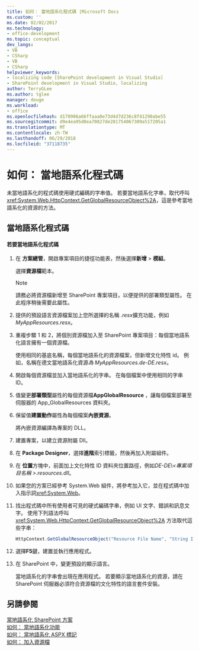 ```yaml
---
title: 如何： 當地語系化程式碼 |Microsoft Docs
ms.custom: ''
ms.date: 02/02/2017
ms.technology:
- office-development
ms.topic: conceptual
dev_langs:
- VB
- CSharp
- VB
- CSharp
helpviewer_keywords:
- localizing code [SharePoint development in Visual Studio]
- SharePoint development in Visual Studio, localizing
author: TerryGLee
ms.author: tglee
manager: douge
ms.workload:
- office
ms.openlocfilehash: d170906a66ffaaa0e73d4d7d236c8f41290abe55
ms.sourcegitcommit: d9e4ea95d0ea70827de281754067309a517205a1
ms.translationtype: MT
ms.contentlocale: zh-TW
ms.lasthandoff: 06/29/2018
ms.locfileid: "37118735"
---
```

# <a name="how-to-localize-code"></a>如何： 當地語系化程式碼
  未當地語系化的程式碼使用硬式編碼的字串值。 若要當地語系化字串，取代呼叫<xref:System.Web.HttpContext.GetGlobalResourceObject%2A>，這是參考當地語系化的資源的方法。  
  
## <a name="localize-code"></a>當地語系化程式碼  
  
#### <a name="to-localize-code"></a>若要當地語系化程式碼  
  
1.  在 **方案總管**，開啟專案項目的捷徑功能表，然後選擇**新增** > **模組**。  
  
     選擇**資源檔**範本。  
  
    > [!NOTE]  
    >  請務必將資源檔新增至 SharePoint 專案項目，以便提供的部署類型屬性。 在此程序稍後需要此屬性。  
  
2.  提供的預設語言資源檔案加上您所選擇的名稱 *.resx*擴充功能，例如*MyAppResources.resx*。  
  
3.  重複步驟 1 和 2，將個別資源檔加入至 SharePoint 專案項目：每個當地語系化語言擁有一個資源檔。  
  
     使用相同的基底名稱，每個當地語系化的資源檔案，但新增文化特性 id。 例如，名稱在德文當地語系化資源*為 MyAppResources.de-DE.resx*。  
  
4.  開啟每個資源檔並加入當地語系化的字串。 在每個檔案中使用相同的字串 ID。  
  
5.  值變更**部署類型**屬性的每個資源檔**AppGlobalResource** ，讓每個檔案部署至伺服器的 App_GlobalResources 資料夾。  
  
6.  保留值**建置動作**屬性為每個檔案**內嵌資源**。  
  
     將內嵌資源編譯為專案的 DLL。  
  
7.  建置專案，以建立資源附屬 Dll。  
  
8.  在  **Package Designer**，選擇**進階**索引標籤，然後再加入附屬組件。  
  
9. 在 **位置**方塊中，前面加上文化特性 ID 資料夾位置路徑，例如*DE-DE\\\<專案項目名稱 >.resources.dll*。  
  
10. 如果您的方案已經參考 System.Web 組件，將參考加入它，並在程式碼中加入指示詞<xref:System.Web>。  
  
11. 找出程式碼中所有使用者可見的硬式編碼字串，例如 UI 文字、錯誤和訊息文字。 使用下列語法呼叫 <xref:System.Web.HttpContext.GetGlobalResourceObject%2A> 方法取代這些字串：  
  
    ```csharp  
    HttpContext.GetGlobalResourceObject("Resource File Name", "String ID")  
    ```  
  
12. 選擇**F5**鍵，建置並執行應用程式。  
  
13. 在 SharePoint 中，變更預設的顯示語言。  
  
     當地語系化的字串會出現在應用程式。 若要顯示當地語系化的資源，請在 SharePoint 伺服器必須符合資源檔的文化特性的語言套件安裝。  
  
## <a name="see-also"></a>另請參閱
 [當地語系化 SharePoint 方案](../sharepoint/localizing-sharepoint-solutions.md)   
 [如何： 當地語系化功能](../sharepoint/how-to-localize-a-feature.md)   
 [如何： 當地語系化 ASPX 標記](../sharepoint/how-to-localize-aspx-markup.md)   
 [如何： 加入資源檔](../sharepoint/how-to-add-a-resource-file.md)  

